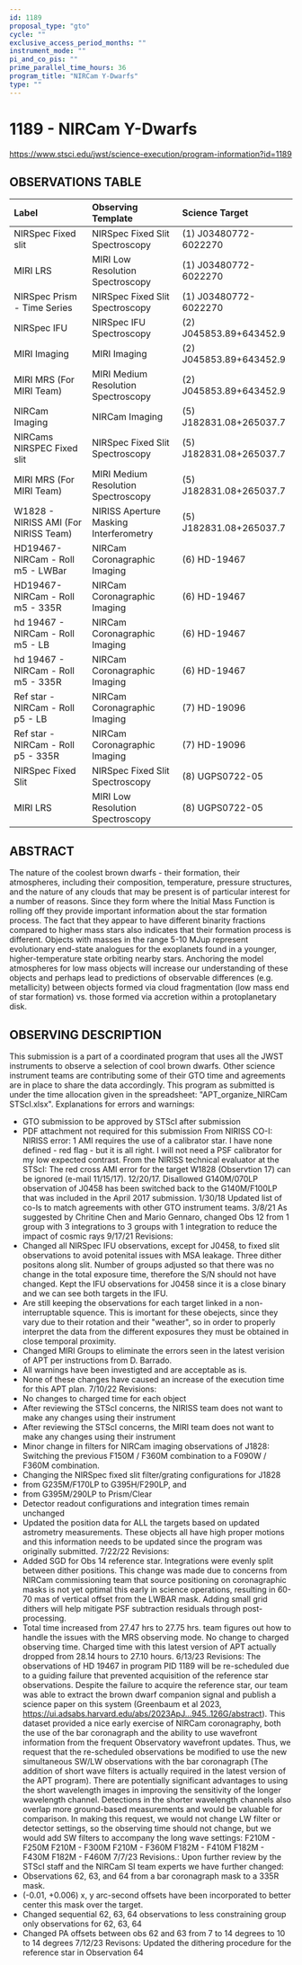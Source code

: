 ```yaml
---
id: 1189
proposal_type: "gto"
cycle: ""
exclusive_access_period_months: ""
instrument_mode: ""
pi_and_co_pis: ""
prime_parallel_time_hours: 36
program_title: "NIRCam Y-Dwarfs"
type: ""
---
```

# 1189 - NIRCam Y-Dwarfs
https://www.stsci.edu/jwst/science-execution/program-information?id=1189
## OBSERVATIONS TABLE
| Label                                   | Observing Template                     | Science Target             |
| :-------------------------------------- | :------------------------------------- | :------------------------- |
| NIRSpec Fixed slit                      | NIRSpec Fixed Slit Spectroscopy        | (1) J03480772-6022270      |
| MIRI LRS                                | MIRI Low Resolution Spectroscopy       | (1) J03480772-6022270      |
| NIRSpec Prism - Time Series             | NIRSpec Fixed Slit Spectroscopy        | (1) J03480772-6022270      |
| NIRSpec IFU                             | NIRSpec IFU Spectroscopy               | (2) J045853.89+643452.9    |
| MIRI Imaging                            | MIRI Imaging                           | (2) J045853.89+643452.9    |
| MIRI MRS (For MIRI Team)                | MIRI Medium Resolution Spectroscopy    | (2) J045853.89+643452.9    |
| NIRCam Imaging                          | NIRCam Imaging                         | (5) J182831.08+265037.7    |
| NIRCams NIRSPEC Fixed slit              | NIRSpec Fixed Slit Spectroscopy        | (5) J182831.08+265037.7    |
| MIRI MRS (For MIRI Team)                | MIRI Medium Resolution Spectroscopy    | (5) J182831.08+265037.7    |
| W1828 - NIRISS AMI (For NIRISS Team)    | NIRISS Aperture Masking Interferometry | (5) J182831.08+265037.7    |
| HD19467- NIRCam - Roll m5 - LWBar       | NIRCam Coronagraphic Imaging           | (6) HD-19467               |
| HD19467- NIRCam - Roll m5 - 335R        | NIRCam Coronagraphic Imaging           | (6) HD-19467               |
| hd 19467 - NIRCam - Roll m5 - LB        | NIRCam Coronagraphic Imaging           | (6) HD-19467               |
| hd 19467 - NIRCam - Roll m5 - 335R      | NIRCam Coronagraphic Imaging           | (6) HD-19467               |
| Ref star - NIRCam - Roll p5 - LB        | NIRCam Coronagraphic Imaging           | (7) HD-19096               |
| Ref star - NIRCam - Roll p5 - 335R      | NIRCam Coronagraphic Imaging           | (7) HD-19096               |
| NIRSpec Fixed Slit                     | NIRSpec Fixed Slit Spectroscopy        | (8) UGPS0722-05            |
| MIRI LRS                                | MIRI Low Resolution Spectroscopy       | (8) UGPS0722-05            |

## ABSTRACT

The nature of the coolest brown dwarfs - their formation, their atmospheres, including their composition, temperature, pressure structures, and the nature of any clouds that may be present is of particular interest for a number of reasons. Since they form where the Initial Mass Function is rolling off they provide important information about the star formation process. The fact that they appear to have different binarity fractions compared to higher mass stars also indicates that their formation process is different. Objects with masses in the range 5-10 MJup represent evolutionary end-state analogues for the exoplanets found in a younger, higher-temperature state orbiting nearby stars. Anchoring the model atmospheres for low mass objects will increase our understanding of these objects and perhaps lead to predictions of observable differences (e.g. metallicity) between objects formed via cloud fragmentation (low mass end of star formation) vs. those formed via accretion within a protoplanetary disk.

## OBSERVING DESCRIPTION

This submission is a part of a coordinated program that uses all the JWST instruments to observe a selection of cool brown dwarfs. Other science instrument teams are contributing some of their GTO time and agreements are in place to share the data accordingly.
This program as submitted is under the time allocation given in the spreadsheet: "APT_organize_NIRCam STScI.xlsx".
Explanations for errors and warnings:
- GTO submission to be approved by STScI after submission
- PDF attachment not required for this submission
From NIRISS CO-I:
NIRISS error: 1 AMI requires the use of a calibrator star. I have none defined - red flag - but it is all right. I will not need a PSF calibrator for my low expected contrast.
From the NIRISS technical evaluator at the STScI: The red cross AMI error for the target W1828 (Observtion 17) can be ignored (e-mail 11/15/17).
12/20/17. Disallowed G140M/070LP observation of J0458 has been switched back to the G140M/F100LP that was included in the April 2017 submission.
1/30/18 Updated list of co-Is to match agreements with other GTO instrument teams.
3/8/21 As suggested by Chritine Chen and Mario Gennaro, changed Obs 12 from 1 group with 3 integrations to 3 groups with 1 integration to reduce the impact of cosmic rays
9/17/21 Revisions:
- Changed all NIRSpec IFU observations, except for J0458, to fixed slit observations to avoid potenital issues with MSA leakage. Three dither positons along slit. Number of groups adjusted so that there was no change in the total exposure time, therefore the S/N should not have changed.
Kept the IFU observations for J0458 since it is a close binary and we can see both targets in the IFU.
- Are still keeping the observations for each target linked in a non-interruptable squence. This is imortant for these obejects, since they vary due to their rotation and their "weather", so in order to properly interpret the data from the different exposures they must be obtained in close temporal proximity.
- Changed MIRI Groups to eliminate the errors seen in the latest verision of APT per instructions from D. Barrado.
- All warnings have been investigted and are acceptable as is.
- None of these changes have caused an increase of the execution time for this APT plan.
7/10/22 Revisions:
- No changes to charged time for each object
- After reviewing the STScI concerns, the NIRISS team does not want to make any changes using their instrument
- After reviewing the STScI concerns, the MIRI team does not want to make any changes using their instrument
- Minor change in filters for NIRCam imaging observations of J1828: Switching the previous F150M / F360M combination to a F090W / F360M combination.
- Changing the NIRSpec fixed slit filter/grating configurations for J1828
- from G235M/F170LP to G395H/F290LP, and
- from G395M/290LP to Prism/Clear
- Detector readout configurations and integration times remain unchanged
- Updated the position data for ALL the targets based on updated astrometry measurements. These objects all have high proper motions and this information needs to be updated since the program was originally submitted.
7/22/22 Revisions:
- Added SGD for Obs 14 reference star. Integrations were evenly split between dither positions. This change was made due to concerns from NIRCam commissioning team that source positioning on coronagraphic masks is not yet optimal this early in science operations, resulting in 60-70 mas of vertical offset from the LWBAR mask. Adding small grid dithers will help mitigate PSF subtraction residuals through post-processing.
- Total time increased from 27.47 hrs to 27.75 hrs.
team figures out how to handle the issues with the MRS observing mode. No change to charged observing time. Charged time with this latest version of APT actually dropped from 28.14 hours to 27.10 hours.
6/13/23 Revisions:
The observations of HD 19467 in program PID 1189 will be re-scheduled due to a guiding failure that prevented acquisition of the reference star observations. Despite the failure to acquire the reference star, our team was able to extract the brown dwarf companion signal and publish a science paper on this system (Greenbaum et al 2023, https://ui.adsabs.harvard.edu/abs/2023ApJ...945..126G/abstract). This dataset provided a nice early exercise of NIRCam coronagraphy, both the use of the bar coronagraph and the ability to use wavefront information from the frequent Observatory wavefront updates.
Thus, we request that the re-scheduled observations be modified to use the new simultaneous SW/LW observations with the bar coronagraph (The addition of short wave filters is actually required in the latest version of the APT program). There are potentially significant advantages to using the short wavelength images in improving the sensitivity of the longer wavelength channel. Detections in the shorter wavelength channels also overlap more ground-based measurements and would be valuable for comparison. In making this request, we would not change LW filter or detector settings, so the observing time should not change, but we would add SW filters to accompany the long wave settings:
F210M - F250M
F210M - F300M
F210M - F360M
F182M - F410M
F182M - F430M
F182M - F460M
7/7/23 Revisions.:
Upon further review by the STScI staff and the NIRCam SI team experts we have further changed:
- Observations 62, 63, and 64 from a bar coronagraph mask to a 335R mask.
- (-0.01, +0.006) x, y arc-second offsets have been incorporated to better center this mask over the target.
- Changed sequential 62, 63, 64 observations to less constraining group only observations for 62, 63, 64
- Changed PA offsets between obs 62 and 63 from 7 to 14 degrees to 10 to 14 degrees
7/12/23 Revisons:
Updated the dithering procedure for the reference star in Observation 64